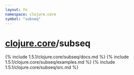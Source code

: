 ```yaml
---
layout: fn
namespace: clojure.core
symbol: "subseq"
---
```


# [clojure.core](../)/subseq

{% include 1.5.1/clojure.core/subseq/docs.md %}
{% include 1.5.1/clojure.core/subseq/examples.md %}
{% include 1.5.1/clojure.core/subseq/src.md %}

